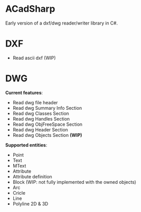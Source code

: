 # ACadSharp

Early version of a dxf/dwg reader/writer library in C#.

# DXF

- Read ascii dxf (WIP)

# DWG

**Current features**:

- Read dwg file header
- Read dwg Summary Info Section
- Read dwg Classes Section
- Read dwg Handles Section
- Read dwg ObjFreeSpace Section
- Read dwg Header Section 
- Read dwg Objects Section **(WIP)**

**Supported entities**:

- Point
- Text
- MText
- Attribute
- Attribute definition
- Block (WIP: not fully implemented with the owned objects)
- Arc
- Cricle
- Line
- Polyline 2D & 3D
